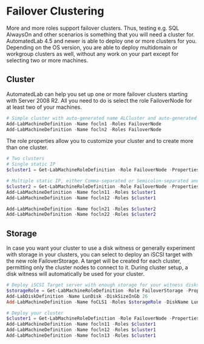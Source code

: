 ﻿# Failover Clustering
More and more roles support failover clusters. Thus, testing e.g. SQL AlwaysOn and other scenarios is something that you will need a cluster for. AutomatedLab 4.5 and newer is able to deploy one or more clusters for you. Depending on the OS version, you are able to deploy multidomain or workgroup clusters as well, without any work on your part except for selecting two or more machines.  
## Cluster  
AutomatedLab can help you set up one or more failover clusters starting with Server 2008 R2. All you need to do is select the role FailoverNode for at least two of your machines.  

```powershell
# Simple cluster with auto-generated name ALCluster and auto-generated IP
Add-LabMachineDefinition -Name focln1 -Roles FailoverNode
Add-LabMachineDefinition -Name focln2 -Roles FailoverNode
```  
The role properties allow you to customize your cluster and to create more than one cluster.  
```powershell
# Two clusters
# Single static IP
$cluster1 = Get-LabMachineRoleDefinition -Role FailoverNode -Properties @{ ClusterName = 'Clu1'; ClusterIp = '192.168.50.111' }

# Multiple static IP, either Comma-separated or Semicolon-separated and encapsulated in one string
$cluster2 = Get-LabMachineRoleDefinition -Role FailoverNode -Properties @{ ClusterName = 'Clu2'; ClusterIp = '192.168.50.121, 192.168.50.122' }
Add-LabMachineDefinition -Name focln11 -Roles $cluster1
Add-LabMachineDefinition -Name focln12 -Roles $cluster1

Add-LabMachineDefinition -Name focln21 -Roles $cluster2
Add-LabMachineDefinition -Name focln22 -Roles $cluster2
```

## Storage  
In case you want your cluster to use a disk witness or generally experiment with storage in your clusters, you can select to deploy an iSCSI target with the new role FailoverStorage. A target will be created for each cluster, permitting only the cluster nodes to connect to it. During cluster setup, a disk witness will automatically be used for your cluster.  
```powershell
# Deploy iSCSI Target server with enough storage for your witness disks (1GB/cluster)
$storageRole = Get-LabMachineRoleDefinition -Role FailoverStorage -Properties @{LunDrive = 'D' }
Add-LabDiskDefinition -Name LunDisk -DiskSizeInGb 26
Add-LabMachineDefinition -Name foCLS1 -Roles $storageRole -DiskName LunDisk

# Deploy your cluster
$cluster1 = Get-LabMachineRoleDefinition -Role FailoverNode -Properties @{ ClusterName = 'Clu2'; ClusterIp = '192.168.50.111' }
Add-LabMachineDefinition -Name focln11 -Roles $cluster1
Add-LabMachineDefinition -Name focln12 -Roles $cluster1
Add-LabMachineDefinition -Name focln13 -Roles $cluster1
```